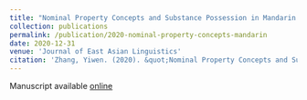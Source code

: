 ```yaml
---
title: "Nominal Property Concepts and Substance Possession in Mandarin Chinese"
collection: publications
permalink: /publication/2020-nominal-property-concepts-mandarin
date: 2020-12-31
venue: 'Journal of East Asian Linguistics'
citation: 'Zhang, Yiwen. (2020). &quot;Nominal Property Concepts and Substance Possession in Mandarin Chinese &quot; <i>Journal of East Asian Linguistics</i> 29, 393-434.'
---
```

Manuscript available [online](https://link-springer-com.proxyiub.uits.iu.edu/article/10.1007/s10831-020-09214-8?wt_mc=Internal.Event.1.SEM.ArticleAuthorAssignedToIssue&utm_source=ArticleAuthorAssignedToIssue&utm_medium=email&utm_content=AA_en_06082018&ArticleAuthorAssignedToIssue_20201205) 
